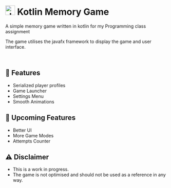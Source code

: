 # <img src="https://upload.wikimedia.org/wikipedia/commons/thumb/3/37/Kotlin_Icon_2021.svg/1024px-Kotlin_Icon_2021.svg.png" alt="drawing" width="30"/> Kotlin Memory Game

A simple memory game written in kotlin for my Programming class assignment

The game utilises the javafx framework to display the game and user interface.

<br>

## 🐘 Features

* Serialized player profiles
* Game Launcher
* Settings Menu
* Smooth Animations

## 🎉 Upcoming Features

* Better UI
* More Game Modes
* Attempts Counter

## ⚠️ Disclaimer

* This is a work in progress.
* The game is not optimised and should not be used as a reference in any way.
